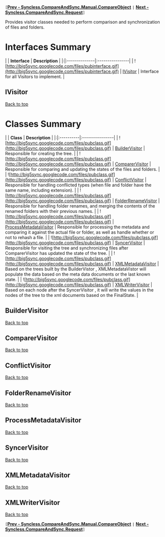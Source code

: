 `[`**[Prev - Syncless.CompareAndSync.Manual.CompareObject](DeveloperAPICompareAndSyncManualCompareObject.md)** `|` **[Next - Syncless.CompareAndSync.Request](DeveloperAPICompareAndSyncRequest.md)**`]`

Provides visitor classes needed to perform comparison and synchronization of files and folders.

# Interfaces Summary #

| | **Interface** | **Description** |
|:|:--------------|:----------------|
| ![http://big5sync.googlecode.com/files/pubinterface.gif](http://big5sync.googlecode.com/files/pubinterface.gif) | [IVisitor](#IVisitor.md) | Interface for all Visitors to implement. |

## IVisitor ##

[Back to top](#Interfaces_Summary.md)

# Classes Summary #

| | **Class** | **Description** |
|:|:----------|:----------------|
| ![http://big5sync.googlecode.com/files/pubclass.gif](http://big5sync.googlecode.com/files/pubclass.gif) | [BuilderVisitor](#BuilderVisitor.md) | Responsible for creating the tree. |
| ![http://big5sync.googlecode.com/files/pubclass.gif](http://big5sync.googlecode.com/files/pubclass.gif) | [ComparerVisitor](#ComparerVisitor.md) | Responsible for comparing and updating the states of the files and folders. |
| ![http://big5sync.googlecode.com/files/pubclass.gif](http://big5sync.googlecode.com/files/pubclass.gif) | [ConflictVisitor](#ConflictVisitor.md) | Responsible for handling conflicted types (when file and folder have the same name, including extension). |
| ![http://big5sync.googlecode.com/files/pubclass.gif](http://big5sync.googlecode.com/files/pubclass.gif) | [FolderRenameVisitor](#FolderRenameVisitor.md) | Responsible for handling folder renames, and merging the contents of the renamed folders with their previous names. |
| ![http://big5sync.googlecode.com/files/pubclass.gif](http://big5sync.googlecode.com/files/pubclass.gif) | [ProcessMetadataVisitor](#ProcessMetadataVisitor.md) | Responsible for processing the metadata and comparing it against the actual file or folder, as well as handle whether or not to rehash a file. |
| ![http://big5sync.googlecode.com/files/pubclass.gif](http://big5sync.googlecode.com/files/pubclass.gif) | [SyncerVisitor](#SyncerVisitor.md) | Responsible for visiting the tree and synchronizing files after ComparerVisitor has updated the state of the tree. |
| ![http://big5sync.googlecode.com/files/pubclass.gif](http://big5sync.googlecode.com/files/pubclass.gif) | [XMLMetadataVisitor](#XMLMetadataVisitor.md) | Based on the trees built by the BuilderVistor , XMLMetadataVistor will populate the data based on the meta data documents or the last known state. |
| ![http://big5sync.googlecode.com/files/pubclass.gif](http://big5sync.googlecode.com/files/pubclass.gif) | [XMLWriterVisitor](#XMLWriterVisitor.md) | Based on each node after the SyncerVisitor , it will write the values in the nodes of the tree to the xml documents based on the FinalState. |

## BuilderVisitor ##

[Back to top](#Classes_Summary.md)

## ComparerVisitor ##

[Back to top](#Classes_Summary.md)

## ConflictVisitor ##

[Back to top](#Classes_Summary.md)

## FolderRenameVisitor ##

[Back to top](#Classes_Summary.md)

## ProcessMetadataVisitor ##

[Back to top](#Classes_Summary.md)

## SyncerVisitor ##

[Back to top](#Classes_Summary.md)

## XMLMetadataVisitor ##

[Back to top](#Classes_Summary.md)

## XMLWriterVisitor ##

[Back to top](#Classes_Summary.md)

`[`**[Prev - Syncless.CompareAndSync.Manual.CompareObject](DeveloperAPICompareAndSyncManualCompareObject.md)** `|` **[Next - Syncless.CompareAndSync.Request](DeveloperAPICompareAndSyncRequest.md)**`]`